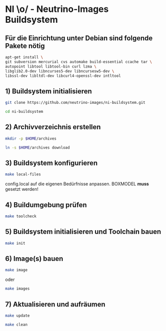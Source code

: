 # NI \o/ - Neutrino-Images Buildsystem #

## Für die Einrichtung unter Debian sind folgende Pakete nötig
```bash
apt-get install \
git subversion mercurial cvs automake build-essential ccache tar \
autopoint libtool libtool-bin curl lzma \
libglib2.0-dev libncurses5-dev libncursesw5-dev \
libssl-dev libltdl-dev libcurl4-openssl-dev intltool
```

## 1) Buildsystem initialisieren
```bash
git clone https://github.com/neutrino-images/ni-buildsystem.git
```
```bash
cd ni-buildsystem
```

## 2) Archivverzeichnis erstellen
```bash
mkdir -p $HOME/archives
```
```bash
ln -s $HOME/archives download
```

## 3) Buildsystem konfigurieren
```bash
make local-files
```
config.local auf die eigenen Bedürfnisse anpassen. BOXMODEL **muss** gesetzt werden!

## 4) Buildumgebung prüfen
```bash
make toolcheck
```

## 5) Buildsystem initialisieren und Toolchain bauen
```bash
make init
```

## 6) Image(s) bauen
```bash
make image
```
oder
```bash
make images
```

## 7) Aktualisieren und aufräumen
```bash
make update
```
```bash
make clean
```

